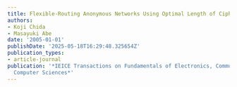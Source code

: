 ```yaml
---
title: Flexible-Routing Anonymous Networks Using Optimal Length of Ciphertext
authors:
- Koji Chida
- Masayuki Abe
date: '2005-01-01'
publishDate: '2025-05-18T16:29:48.325654Z'
publication_types:
- article-journal
publication: '*IEICE Transactions on Fundamentals of Electronics, Communications and
  Computer Sciences*'
---
```

